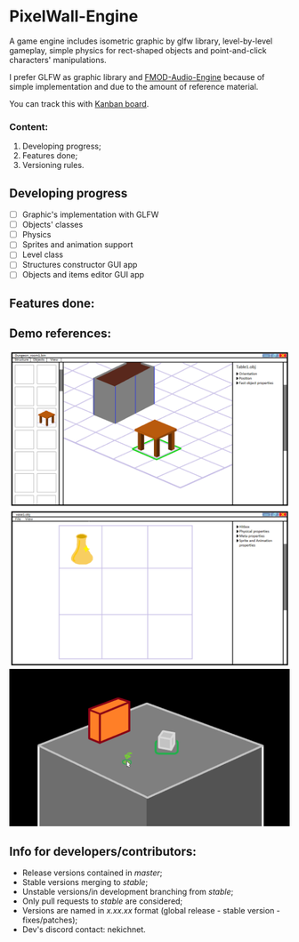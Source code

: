 # PixelWall-Engine

A game engine includes isometric graphic by glfw library, level-by-level gameplay, simple physics for rect-shaped objects and point-and-click characters' manipulations.

I prefer GLFW as graphic library and [FMOD-Audio-Engine](https://github.com/rosshoyt/FMOD-Audio-Engine) because of simple implementation and due to the amount of reference material.

You can track this with [Kanban board](https://evstropov.kaiten.ru/space/538381/boards).

### Content: 

1. Developing progress;
2. Features done;
3. Versioning rules.

## Developing progress

- [ ] Graphic's implementation with GLFW
- [ ] Objects' classes
- [ ] Physics
- [ ] Sprites and animation support
- [ ] Level class
- [ ] Structures constructor GUI app
- [ ] Objects and items editor GUI app

## Features done:

## Demo references:

![Structures constructor](11_02_редактор_структур.png "Structures constructor")
![Objects editor](11_02_редактор_объектов.png "Objects editor")
![Engine test demo](11_02_демо_движка.png "Engine test")

## Info for developers/contributors:
- Release versions contained in *master*;
- Stable versions merging to *stable*;
- Unstable versions/in development branching from *stable*;
- Only pull requests to *stable* are considered;
- Versions are named in *x.xx.xx* format
  (global release - stable version - fixes/patches);
- Dev's discord contact: nekichnet.
